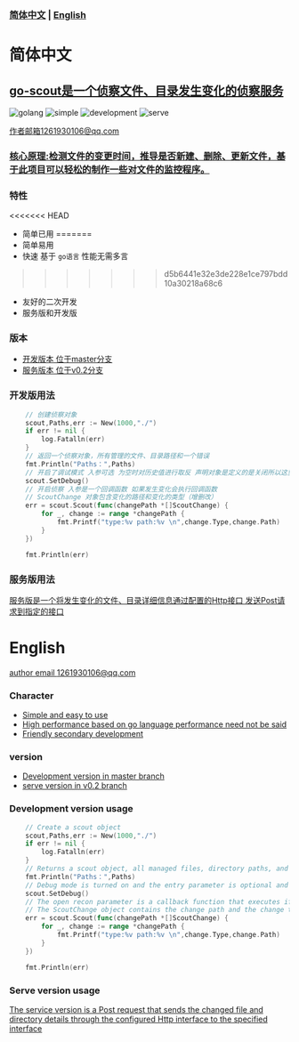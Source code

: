 ### [简体中文](#简体中文) | [English](#English)

# 简体中文
## [go-scout是一个侦察文件、目录发生变化的侦察服务](#)
![golang](https://img.shields.io/badge/golang-v1.19-blue)
![simple](https://img.shields.io/badge/simple-extend-green)
![development](https://img.shields.io/badge/development-master-yellowgreen)
![serve](https://img.shields.io/badge/serve-v0.2-red)

[作者邮箱1261930106@qq.com]()
### [核心原理:检测文件的变更时间，推导是否新建、删除、更新文件，基于此项目可以轻松的制作一些对文件的监控程序。]()
### 特性
<<<<<<< HEAD
* 简单已用
=======
* 简单易用
* 快速 基于 `go语言` 性能无需多言
>>>>>>> d5b6441e32e3de228e1ce797bdd10a30218a68c6
* 友好的二次开发
* 服务版和开发版

### 版本
* [开发版本 位于master分支](#)
* [服务版本 位于v0.2分支](#)

### 开发版用法

```go
    // 创建侦察对象
	scout,Paths,err := New(1000,"./")
	if err != nil {
		log.Fatalln(err)
	}
	// 返回一个侦察对象，所有管理的文件、目录路径和一个错误
	fmt.Println("Paths：",Paths)
    // 开启了调试模式 入参可选 为空时对历史值进行取反 声明对象是定义的是关闭所以这里就是开启 
	scout.SetDebug()
	// 开启侦察 入参是一个回调函数 如果发生变化会执行回调函数
	// ScoutChange 对象包含变化的路径和变化的类型（增删改）
	err = scout.Scout(func(changePath *[]ScoutChange) {
		for _, change := range *changePath {
			fmt.Printf("type:%v path:%v \n",change.Type,change.Path)
		}
	})

	fmt.Println(err)
```

### 服务版用法
[服务版是一个将发生变化的文件、目录详细信息通过配置的Http接口 发送Post请求到指定的接口]()

# English

[author email 1261930106@qq.com]()

### Character
* [Simple and easy to use]()
* [High performance based on go language performance need not be said]()
* [Friendly secondary development]()

### version
* [Development version in master branch](#)
* [serve version in v0.2 branch](#)

### Development version usage

```go
    // Create a scout object
	scout,Paths,err := New(1000,"./")
	if err != nil {
		log.Fatalln(err)
	}
	// Returns a scout object, all managed files, directory paths, and an error
	fmt.Println("Paths：",Paths)
    // Debug mode is turned on and the entry parameter is optional and the history value is taken when the undeclared object is defined to be off so this is on
	scout.SetDebug()
	// The open recon parameter is a callback function that executes if something changes
	// The ScoutChange object contains the change path and the change type (add, delete, change).
	err = scout.Scout(func(changePath *[]ScoutChange) {
		for _, change := range *changePath {
			fmt.Printf("type:%v path:%v \n",change.Type,change.Path)
		}
	})

	fmt.Println(err)
```

### Serve version usage
[The service version is a Post request that sends the changed file and directory details through the configured Http interface to the specified interface]()